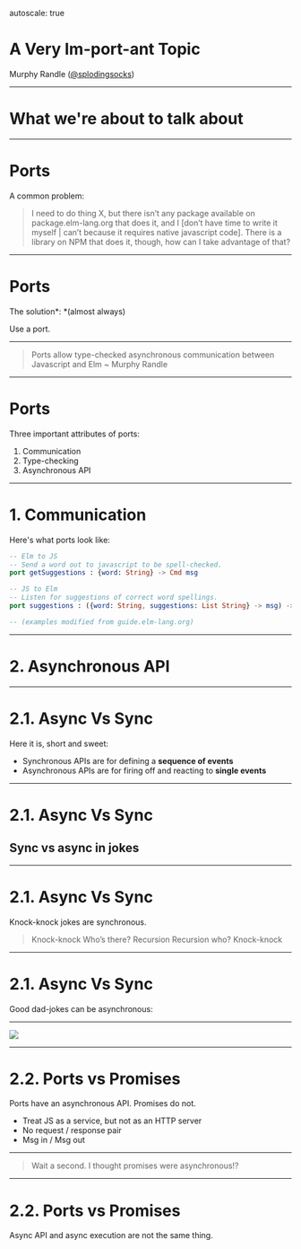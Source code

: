 autoscale: true

# A Very Im-port-ant Topic

Murphy Randle ([@splodingsocks](https://twitter.com/splodingsocks))

---

# What we're about to talk about

---

# Ports

A common problem:

> I need to do thing X, but there isn’t any package available on package.elm-lang.org that does it, and I [don’t have time to write it myself | can’t because it requires native javascript code]. There is a library on NPM that does it, though, how can I take advantage of that?

---
# Ports

The solution*:
*(almost always)

Use a port.

---

> Ports allow type-checked asynchronous communication between Javascript and Elm
> ~ Murphy Randle

---
# Ports

Three important attributes of ports:

1. Communication
2. Type-checking
3. Asynchronous API

---

# 1. Communication

Here's what ports look like:

```elm
-- Elm to JS
-- Send a word out to javascript to be spell-checked.
port getSuggestions : {word: String} -> Cmd msg

-- JS to Elm
-- Listen for suggestions of correct word spellings.
port suggestions : ({word: String, suggestions: List String} -> msg) -> Sub msg

-- (examples modified from guide.elm-lang.org)
```

--- 

# 2. Asynchronous API

---

# 2.1. Async Vs Sync

Here it is, short and sweet:

- Synchronous APIs are for defining a **sequence of events**
- Asynchronous APIs are for firing off and reacting to **single events**

---

# 2.1. Async Vs Sync

## Sync vs async in jokes

---

# 2.1. Async Vs Sync

Knock-knock jokes are synchronous.

> Knock-knock
> Who’s there?
> Recursion
> Recursion who?
> Knock-knock

---

# 2.1. Async Vs Sync

Good dad-jokes can be asynchronous:

---

![](https://youtu.be/FFym8JwlYxY?t=33)

---

# 2.2. Ports vs Promises

Ports have an asynchronous API. Promises do not.

- Treat JS as a service, but not as an HTTP server
- No request / response pair
- Msg in / Msg out

---
> Wait a second. I thought promises were asynchronous!?

---

# 2.2. Ports vs Promises

Async API and async execution are not the same thing.

